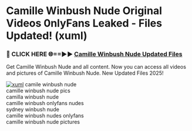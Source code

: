 # Camille Winbush Nude Original Videos 0nlyFans Leaked - Files Updated! (xuml)

<h3>🔴 CLICK HERE 🌐==►► <a href="https://tinyurl.com/yrmya6cz" rel="nofollow">Camille Winbush Nude Updated Files</a></h3>

Get Camille Winbush Nude and all content. Now you can access all videos and pictures of Camille Winbush Nude. New Updated Files 2025!

[![xuml](https://i.imgur.com/FMdXYCs.gif)](https://tinyurl.com/yrmya6cz)
camile winbush nude<br>
camille winbush nude pics<br>
camilla winbush nude<br>
camille winbush onlyfans nudes<br>
sydney winbush nude<br>
camille winbush nudes onlyfans<br>
camille winbush nude pictures